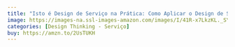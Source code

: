 ```yaml
---
title: "Isto é Design de Serviço na Prática: Como Aplicar o Design de Serviço no Mundo Real: Manual do Praticante"
image: https://images-na.ssl-images-amazon.com/images/I/41R-x7LkzKL._SY339_BO1,204,203,200_.jpg
categories: [Design Thinking - Serviço]
buy: https://amzn.to/2UsTUKH
---
```

